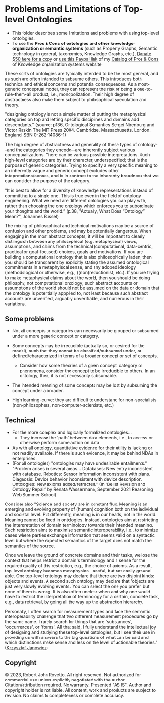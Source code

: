 # Problems and Limitations of Top-level Ontologies

- This folder describes some limitations and problems with using top-level ontologies.
- To see the **Pros & Cons of ontologies and other knowledge-organization or semantic systems** (such as Property Graphs, Semantic technology in general, taxonomies, Knowledge Graphs, etc.), [Donate $50 here for a copy](https://tinyurl.com/yyoo6z96 ) or [use this Paypal link](https://tinyurl.com/donateViaPayPalrr) of my [Catalog of Pros & Cons of Knowledge organization systems](https://docs.google.com/spreadsheets/d/1tJigcoOFIfppHZdf8WB0upgrtA6bSP7bxZcCCErKUsU/edit?skip_itp2_check=true#gid=0) website 

These sorts of ontologies are typically intended to be the most general, and as such are often intended to subsume others. This introduces both technical and ethical concerns and potential consequences. As a most-generic conceptual model, they can represent the risk of being a one-to-rule-them-all product, i.e., monopolization. Their high degree of abstractness also make them subject to philosophical speculation and theory.

"designing ontology is not a simple matter of putting the metaphysical categories on top and letting specific disciplines and domains add descendants." 
(source: p136, Ontological Semantics Sergei Nirenburg and Victor Raskin The MIT Press 2004, Cambridge, Massachusetts, London, England ISBN 0-262-14086-1)

The high degree of abstractness and generality of these types of ontology--and the categories they encode--are inherently subject various conceptualizations. There can be various possible interpretations. Such high-level categories are by their character, underspecified; that is the purpose of generic categories. Trying to specify a very specific meaning to an inherently vague and generic concept excludes other intepretations/senses, and is in contrast to the inherently broadness that we can consider the purpose of the category.

"It is best to allow for a diversity of knowledge representations instead of committing to a single one. This is true even in the field of ontology engineering. What we need are different ontologies you can play with, rather than choosing the one ontology which enforces you to subordinate your thoughts and the world.”
(p.38, "Actually, What Does “Ontology” Mean?", Johannes Bussel)

The mixing of philosophical and technical motivations may be a source of confusion and other problems, and may be potentially dangerous. When engaging in the most abstract concepts, it will be important to clearly distiinguish between any philosophical (e.g. metaphysical) views, assumptions, and claims from the technical (computational, data-centric, practical or goal-focused) choices, goals and motivations. If you are building a computational ontology that is also philosophically laden, then you should be transparent by explicitly stating the assumed ontological commitments in a metaphyiscal sense, and any adoped ideology (methodological or otherwise, e.g., ((non)reductionist, etc.). If you are trying to make metaphysical claims about the world, then you should be doing philosphy, not computational ontology; such abstract accounts or assumptions of the world should not be assumed on the data or domain that the ontology is potentially appplied to, not least because such abstract accounts are unverified, arguably unverifiable, and numerous in their variations. 

## Some problems
- Not all concepts or categories can necessarily be grouped or subsumed under a more generic concept or category.
- Some concepts may be irreducible (actually so, or desired for the model), such that they cannot be classified/subsumed under, or defined/characterized in terms of a broader concept or set of concepts.
  - Consider how some theories of a given concept, category or phenomena, consider the concept to be irreducible to others. In an ontology, then, it is not necessarily subsumable.  
- The intended meaning of some concepts may be lost by subsuming the concept under a broader.

- High learning-curve: they are difficult to understand for non-specialists (non-philosophers, non-computer-scientists, etc.)

## Technical 
- For the more complex and logically formalized ontologies... 
  - They increase the 'path' between data elements, i.e., to access or otherwise perform some action on data
- As with all ontology, quantitative evidence for their utility is lacking or not readily available. If there is such evidence, it may be behind NDAs in enterprises. 
- (For all ontologies) "ontologies may have undesirable entailments." "Problem arises in several areas...
Databases: New entry inconsistent with database.
Robotics: Sensor information inconsistent with plans.
Diagnosis: Device behavior inconsistent with device description.
Ontologies: New axioms added/retracted." (In 'Belief Revision and Ontology Repair' by Renata Wassermann, September 2021 Reasoning Web Summer School)
 
Consider also 
"Science and society are in constant flux. Meaning is an emerging and
evolving property of (human) cognition both on the individual and
societal level. Put differently, meaning is in our heads, not in the
world. Meaning cannot be fixed in ontologies. Instead, ontologies aim at
restricting the interpretation of domain terminology towards their
intended meaning. Such restriction aims to maximize semantic
interoperability, i.e., to minimize cases where parties exchange
information that seems valid on a syntactic level but where the expected
semantics of the target does not match the semantics of the source.

Once we leave the ground of concrete domains and their tasks, we lose
the context that helps restrict a domain's terminology and a sense for
the required quality of this restriction, e.g., the choice of axioms. As
a result, top-level ontology becomes metaphysics - useful, but not
easily ground-able. One top-level ontology may declare that there are
two disjoint kinds: objects and events. A second such ontology may
declare that 'objects are just very slowly evolving events'. You can
select the one you prefer, but none of them is wrong. It is also often
unclear when and why one would have to restrict the interpretation of
terminology for a certain, concrete task, e.g., data retrieval, by going
all the way up the abstraction hierarchy.

Personally, I often search for measurement types and face the semantic
interoperability challenge that two different measurement procedures go
by the same name. I rarely search for things that are 'substances',
'occurrences', or 'forms'. All that said, I fully understand the
intellectual joy of designing and studying these top-level ontologies,
but I see their use in providing us with answers to the big questions of
what can be said and which distinctions make sense and less on the level
of actionable theories."
([Krzysztof Janowicz](https://lists.w3.org/Archives/Public/semantic-web/2021Jan/0034.html))

## Copyright
© 2023, Robert John Rovetto. All right reserved.
Not authorized for commercial use unless explicitly negotiated with the author. Citation/attribution required.
No warranty. Presented "AS IS". Author and copyright holder is not liable. All content, work and products are subject to revision. No claims to completeness or complete accuracy.
